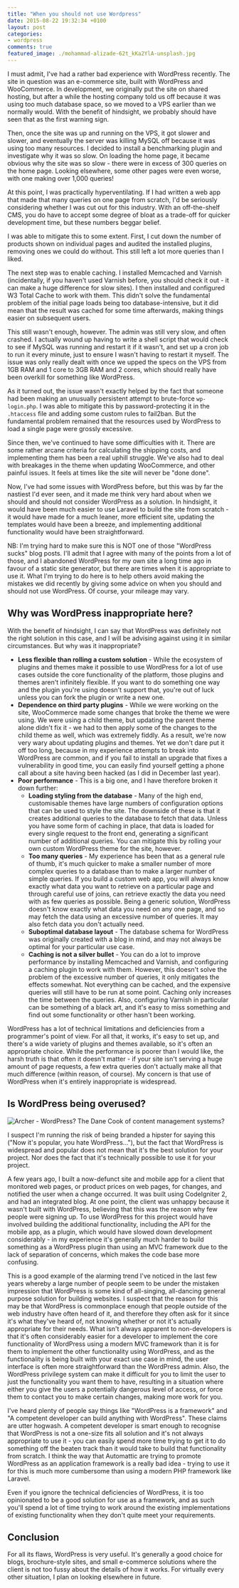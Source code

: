 ```yaml
---
title: "When you should not use Wordpress"
date: 2015-08-22 19:32:34 +0100
layout: post
categories: 
- wordpress
comments: true
featured_image: ./mohammad-alizade-62t_kKa2YlA-unsplash.jpg
---
```


I must admit, I've had a rather bad experience with WordPress recently. The site in question was an e-commerce site, built with WordPress and WooCommerce. In development, we originally put the site on shared hosting, but after a while the hosting company told us off because it was using too much database space, so we moved to a VPS earlier than we normally would. With the benefit of hindsight, we probably should have seen that as the first warning sign.

Then, once the site was up and running on the VPS, it got slower and slower, and eventually the server was killing MySQL off because it was using too many resources. I decided to install a benchmarking plugin and investigate why it was so slow. On loading the home page, it became obvious why the site was so slow - there were in excess of 300 queries on the home page. Looking elsewhere, some other pages were even worse, with one making over 1,000 queries!

At this point, I was practically hyperventilating. If I had written a web app that made that many queries on one page from scratch, I'd be seriously considering whether I was cut out for this industry. With an off-the-shelf CMS, you do have to accept some degree of bloat as a trade-off for quicker development time, but these numbers beggar belief.

I was able to mitigate this to some extent. First, I cut down the number of products shown on individual pages and audited the installed plugins, removing ones we could do without. This still left a lot more queries than I liked.

The next step was to enable caching. I installed Memcached and Varnish (incidentally, if you haven't used Varnish before, you should check it out - it can make a huge difference for slow sites). I then installed and configured W3 Total Cache to work with them. This didn't solve the fundamental problem of the initial page loads being too database-intensive, but it did mean that the result was cached for some time afterwards, making things easier on subsequent users.

This still wasn't enough, however. The admin was still very slow, and often crashed. I actually wound up having to write a shell script that would check to see if MySQL was running and restart it if it wasn't, and set up a cron job to run it every minute, just to ensure I wasn't having to restart it myself. The issue was only really dealt with once we upped the specs on the VPS from 1GB RAM and 1 core to 3GB RAM and 2 cores, which should really have been overkill for something like WordPress.

As it turned out, the issue wasn't exactly helped by the fact that someone had been making an unusually persistent attempt to brute-force `wp-login.php`. I was able to mitigate this by password-protecting it in the `.htaccess` file and adding some custom rules to fail2ban. But the fundamental problem remained that the resources used by WordPress to load a single page were grossly excessive.

Since then, we've continued to have some difficulties with it. There are some rather arcane criteria for calculating the shipping costs, and implementing them has been a real uphill struggle. We've also had to deal with breakages in the theme when updating WooCommerce, and other painful issues. It feels at times like the site will never be "done done".

Now, I've had some issues with WordPress before, but this was by far the nastiest I'd ever seen, and it made me think very hard about when we should and should not consider WordPress as a solution. In hindsight, it would have been much easier to use Laravel to build the site from scratch - it would have made for a much leaner, more efficient site, updating the templates would have been a breeze, and implementing additional functionality would have been straightforward.

NB: I'm trying hard to make sure this is NOT one of those "WordPress sucks" blog posts. I'll admit that I agree with many of the points from a lot of those, and I abandoned WordPress for my own site a long time ago in favour of a static site generator, but there are times when it is appropriate to use it. What I'm trying to do here is to help others avoid making the mistakes we did recently by giving some advice on when you should and should not use WordPress. Of course, your mileage may vary.

Why was WordPress inappropriate here?
-------------------------------------

With the benefit of hindsight, I can say that WordPress was definitely not the right solution in this case, and I will be advising against using it in similar circumstances. But why was it inappropriate?

* **Less flexible than rolling a custom solution** - While the ecosystem of plugins and themes make it possible to use WordPress for a lot of use cases outside the core functionality of the platform, those plugins and themes aren't infinitely flexible. If you want to do something one way and the plugin you're using doesn't support that, you're out of luck unless you can fork the plugin or write a new one.
* **Dependence on third party plugins** - While we were working on the site, WooCommerce made some changes that broke the theme we were using. We were using a child theme, but updating the parent theme alone didn't fix it - we had to then apply some of the changes to the child theme as well, which was extremely fiddly. As a result, we're now very wary about updating plugins and themes. Yet we don't dare put it off too long, because in my experience attempts to break into WordPress are common, and if you fail to install an upgrade that fixes a vulnerability in good time, you can easily find yourself getting a phone call about a site having been hacked (as I did in December last year).
* **Poor performance** - This is a big one, and I have therefore broken it down further:
  * **Loading styling from the database** - Many of the high end, customisable themes have large numbers of configuration options that can be used to style the site. The downside of these is that it creates additional queries to the database to fetch that data. Unless you have some form of caching in place, that data is loaded for every single request to the front end, generating a significant number of additional queries. You can mitigate this by rolling your own custom WordPress theme for the site, however.
  * **Too many queries** - My experience has been that as a general rule of thumb, it's much quicker to make a smaller number of more complex queries to a database than to make a larger number of simple queries. If you build a custom web app, you will always know exactly what data you want to retrieve on a particular page and through careful use of joins, can retrieve exactly the data you need with as few queries as possible. Being a generic solution, WordPress doesn't know exactly what data you need on any one page, and so may fetch the data using an excessive number of queries. It may also fetch data you don't actually need.
  * **Suboptimal database layout** - The database schema for WordPress was originally created with a blog in mind, and may not always be optimal for your particular use case.
  * **Caching is not a silver bullet** - You can do a lot to improve performance by installing Memcached and Varnish, and configuring a caching plugin to work with them. However, this doesn't solve the problem of the excessive number of queries, it only mitigates the effects somewhat. Not everything can be cached, and the expensive queries will still have to be run at some point. Caching only increases the time between the queries. Also, configuring Varnish in particular can be something of a black art, and it's easy to miss something and find out some functionality or other hasn't been working.

WordPress has a lot of technical limitations and deficiencies from a programmer's point of view. For all that, it works, it's easy to set up, and there's a wide variety of plugins and themes available, so it's often an appropriate choice. While the performance is poorer than I would like, the harsh truth is that often it doesn't matter - if your site isn't serving a huge amount of page requests, a few extra queries don't actually make all that much difference (within reason, of course). My concern is that use of WordPress when it's entirely inappropriate is widespread.

Is WordPress being overused?
----------------------------

![Archer - WordPress? The Dane Cook of content management systems?](./wordpress-dane-cook.jpg)

I suspect I'm running the risk of being branded a hipster for saying this ("Now it's popular, you hate WordPress..."), but the fact that WordPress is widespread and popular does not mean that it's the best solution for your project. Nor does the fact that it's technically possible to use it for your project.

A few years ago, I built a now-defunct site and mobile app for a client that monitored web pages, or product prices on web pages, for changes, and notified the user when a change occurred. It was built using CodeIgniter 2, and had an integrated blog. At one point, the client was unhappy because it wasn't built with WordPress, believing that this was the reason why few people were signing up. To use WordPress for this project would have involved building the additional functionality, including the API for the mobile app, as a plugin, which would have slowed down development considerably - in my experience it's generally much harder to build something as a WordPress plugin than using an MVC framework due to the lack of separation of concerns, which makes the code base more confusing.

This is a good example of the alarming trend I've noticed in the last few years whereby a large number of people seem to be under the mistaken impression that WordPress is some kind of all-singing, all-dancing general purpose solution for building websites. I suspect that the reason for this may be that WordPress is commonplace enough that people outside of the web industry have often heard of it, and therefore they often ask for it since it's what they've heard of, not knowing whether or not it's actually appropriate for their needs. What isn't always apparent to non-developers is that it's often considerably easier for a developer to implement the core functionality of WordPress using a modern MVC framework than it is for them to implement the other functionality using WordPress, and as the functionality is being built with your exact use case in mind, the user interface is often more straightforward than the WordPress admin. Also, the WordPress privilege system can make it difficult for you to limit the user to just the functionality you want them to have, resulting in a situation where either you give the users a potentially dangerous level of access, or force them to contact you to make certain changes, making more work for you.

I've heard plenty of people say things like "WordPress is a framework" and "A competent developer can build anything with WordPress". These claims are utter hogwash. A competent developer is smart enough to recognise that WordPress is not a one-size fits all solution and it's not always appropriate to use it - you can easily spend more time trying to get it to do something off the beaten track than it would take to build that functionality from scratch. I think the way that Automattic are trying to promote WordPress as an application framework is a really bad idea - trying to use it for this is much more cumbersome than using a modern PHP framework like Laravel.

Even if you ignore the technical deficiencies of WordPress, it is too opinionated to be a good solution for use as a framework, and as such you'll spend a lot of time trying to work around the existing implementations of existing functionality when they don't quite meet your requirements.

Conclusion
----------

For all its flaws, WordPress is very useful. It's generally a good choice for blogs, brochure-style sites, and small e-commerce solutions where the client is not too fussy about the details of how it works. For virtually every other situation, I plan on looking elsewhere in future.
